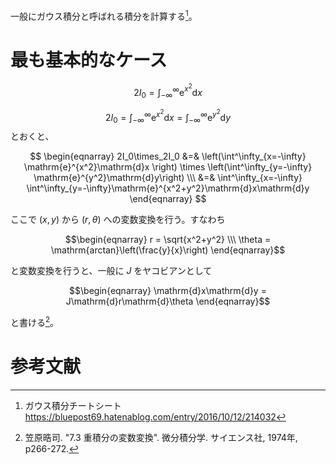 一般にガウス積分と呼ばれる積分を計算する[^bluepost_blog]。

# 最も基本的なケース

$$
2I_0 = \int^\infty_{-\infty} \mathrm{e}^{x^2}\mathrm{d}x
$$

$$2I_0 = \int^\infty_{-\infty} \mathrm{e}^{x^2}\mathrm{d}x = \int^\infty_{-\infty} \mathrm{e}^{y^2}\mathrm{d}y$$とおくと、

$$ \begin{eqnarray}
2I_0\times_2I_0 &=& \left(\int^\infty_{x=-\infty} \mathrm{e}^{x^2}\mathrm{d}x \right) \times \left(\int^\infty_{y=-\infty} \mathrm{e}^{y^2}\mathrm{d}y\right) \\\
&=& \int^\infty_{x=-\infty} \int^\infty_{y=-\infty}\mathrm{e}^{x^2+y^2}\mathrm{d}x\mathrm{d}y
\end{eqnarray} $$

ここで $(x,y)$ から $(r,\theta)$ への変数変換を行う。すなわち

$$\begin{eqnarray}
r = \sqrt{x^2+y^2} \\\
\theta = \mathrm{arctan}\left(\frac{y}{x}\right)
\end{eqnarray}$$

と変数変換を行うと、一般に $J$ をヤコビアンとして

$$\begin{eqnarray}
\mathrm{d}x\mathrm{d}y = J\mathrm{d}r\mathrm{d}\theta 
\end{eqnarray}$$

と書ける[^kasahara_text]。

# 参考文献
[^kasahara_text]: 笠原晧司. "7.3 重積分の変数変換". 微分積分学. サイエンス社, 1974年, p266-272.
[^bluepost_blog]: ガウス積分チートシート<br>https://bluepost69.hatenablog.com/entry/2016/10/12/214032
